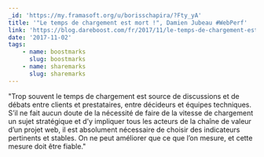 ```yaml
---
_id: 'https://my.framasoft.org/u/borisschapira/?Fty_yA'
title: '"Le temps de chargement est mort !", Damien Jubeau #WebPerf'
link: 'https://blog.dareboost.com/fr/2017/11/le-temps-de-chargement-est-mort/'
date: '2017-11-02'
tags:
    - name: boostmarks
      slug: boostmarks
    - name: sharemarks
      slug: sharemarks
---
```


<div class="markdown"><p>&quot;Trop souvent le temps de chargement est source de discussions et de débats entre clients et prestataires, entre décideurs et équipes techniques.<br />
S’il ne fait aucun doute de la nécessité de faire de la vitesse de chargement un sujet stratégique et d’y impliquer tous les acteurs de la chaîne de valeur d’un projet web, il est absolument nécessaire de choisir des indicateurs pertinents et stables. On ne peut améliorer que ce que l’on mesure, et cette mesure doit être fiable.&quot;
</p></div>
